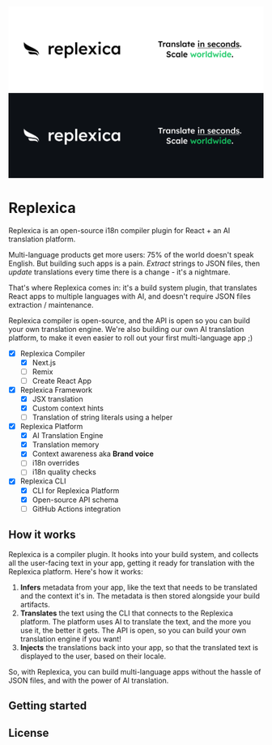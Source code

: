 <p align="center">
<img src="./content/banner.light.png#gh-light-mode-only">
<img src="./content/banner.dark.png#gh-dark-mode-only">
</p>

# Replexica

Replexica is an open-source i18n compiler plugin for React + an AI translation platform.

Multi-language products get more users: 75% of the world doesn't speak English. But building such apps is a pain. *Extract* strings to JSON files, then *update* translations every time there is a change - it's a nightmare.

That's where Replexica comes in: it's a build system plugin, that translates React apps to multiple languages with AI, and doesn't require JSON files extraction / maintenance.

Replexica compiler is open-source, and the API is open so you can build your own translation engine. We're also building our own AI translation platform, to make it even easier to roll out your first multi-language app ;)

- [x] Replexica Compiler
  - [x] Next.js
  - [ ] Remix
  - [ ] Create React App
- [x] Replexica Framework
  - [x] JSX translation
  - [x] Custom context hints
  - [ ] Translation of string literals using a helper
- [x] Replexica Platform
  - [x] AI Translation Engine
  - [x] Translation memory
  - [x] Context awareness aka **Brand voice**
  - [ ] i18n overrides
  - [ ] i18n quality checks
- [x] Replexica CLI
  - [x] CLI for Replexica Platform
  - [x] Open-source API schema
  - [ ] GitHub Actions integration

## How it works

Replexica is a compiler plugin. It hooks into your build system, and collects all the user-facing text in your app, getting it ready for translation with the Replexica platform. Here's how it works:

1. **Infers** metadata from your app, like the text that needs to be translated and the context it's in. The metadata is then stored alongside your build artifacts.
1. **Translates** the text using the CLI that connects to the Replexica platform. The platform uses AI to translate the text, and the more you use it, the better it gets. The API is open, so you can build your own translation engine if you want!
1. **Injects** the translations back into your app, so that the translated text is displayed to the user, based on their locale.

So, with Replexica, you can build multi-language apps without the hassle of JSON files, and with the power of AI translation.

## Getting started

## License

